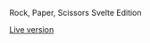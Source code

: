 Rock, Paper, Scissors
Svelte Edition

[Live version](https://scrof90.github.io/rps-svelte/ "Rock, Paper, Scissors SE")
